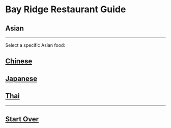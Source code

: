 # Bay Ridge Restaurant Guide
## Asian
---
Select a specific Asian food:
## [Chinese](chinese.md)
## [Japanese](japenese.md)
## [Thai](thai.md)
---
## [Start Over](home.md)

